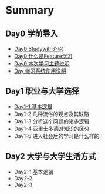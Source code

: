 # Summary

## Day0 学前导入

* [Day0 Studywith介绍](README.md)
* [Day0 什么是Feature学习](chapter1.md)
* [Day0 本次学习主题说明](day0-ben-ci-xue-xi-zhu-ti.md)
* [Day 学习系统使用说明](day-xue-xi-xi-tong-shi-yong-shuo-ming.md)

## Day1 职业与大学选择

* [Day1-1 基本逻辑](day0-xue-qian-dao-ru/day1-1.md)
* Day1-2 几种流俗的观点及其缺陷
* Day1-3 分析这个问题的诸多逻辑
* Day1-4 亚里士多德对知识的区分
* Day1-5 进入社会后的学习是什么样的

## Day2 大学与大学生活方式

* Day2-1 基本逻辑
* Day2-2
* Day2-3

